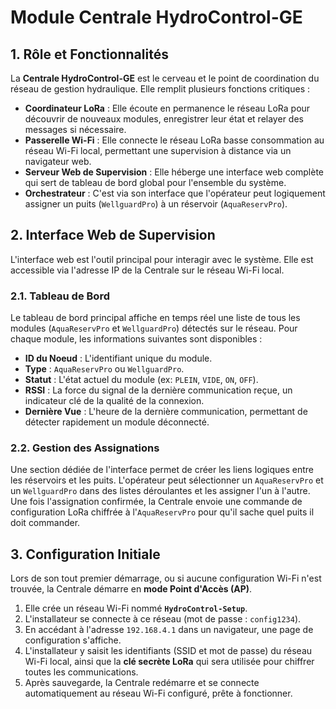# Module Centrale HydroControl-GE

## 1. Rôle et Fonctionnalités

La **Centrale HydroControl-GE** est le cerveau et le point de coordination du réseau de gestion hydraulique. Elle remplit plusieurs fonctions critiques :

- **Coordinateur LoRa** : Elle écoute en permanence le réseau LoRa pour découvrir de nouveaux modules, enregistrer leur état et relayer des messages si nécessaire.
- **Passerelle Wi-Fi** : Elle connecte le réseau LoRa basse consommation au réseau Wi-Fi local, permettant une supervision à distance via un navigateur web.
- **Serveur Web de Supervision** : Elle héberge une interface web complète qui sert de tableau de bord global pour l'ensemble du système.
- **Orchestrateur** : C'est via son interface que l'opérateur peut logiquement assigner un puits (`WellguardPro`) à un réservoir (`AquaReservPro`).

## 2. Interface Web de Supervision

L'interface web est l'outil principal pour interagir avec le système. Elle est accessible via l'adresse IP de la Centrale sur le réseau Wi-Fi local.

### 2.1. Tableau de Bord

Le tableau de bord principal affiche en temps réel une liste de tous les modules (`AquaReservPro` et `WellguardPro`) détectés sur le réseau. Pour chaque module, les informations suivantes sont disponibles :
- **ID du Noeud** : L'identifiant unique du module.
- **Type** : `AquaReservPro` ou `WellguardPro`.
- **Statut** : L'état actuel du module (ex: `PLEIN`, `VIDE`, `ON`, `OFF`).
- **RSSI** : La force du signal de la dernière communication reçue, un indicateur clé de la qualité de la connexion.
- **Dernière Vue** : L'heure de la dernière communication, permettant de détecter rapidement un module déconnecté.

### 2.2. Gestion des Assignations

Une section dédiée de l'interface permet de créer les liens logiques entre les réservoirs et les puits. L'opérateur peut sélectionner un `AquaReservPro` et un `WellguardPro` dans des listes déroulantes et les assigner l'un à l'autre. Une fois l'assignation confirmée, la Centrale envoie une commande de configuration LoRa chiffrée à l'`AquaReservPro` pour qu'il sache quel puits il doit commander.

## 3. Configuration Initiale

Lors de son tout premier démarrage, ou si aucune configuration Wi-Fi n'est trouvée, la Centrale démarre en **mode Point d'Accès (AP)**.
1.  Elle crée un réseau Wi-Fi nommé **`HydroControl-Setup`**.
2.  L'installateur se connecte à ce réseau (mot de passe : `config1234`).
3.  En accédant à l'adresse `192.168.4.1` dans un navigateur, une page de configuration s'affiche.
4.  L'installateur y saisit les identifiants (SSID et mot de passe) du réseau Wi-Fi local, ainsi que la **clé secrète LoRa** qui sera utilisée pour chiffrer toutes les communications.
5.  Après sauvegarde, la Centrale redémarre et se connecte automatiquement au réseau Wi-Fi configuré, prête à fonctionner.
